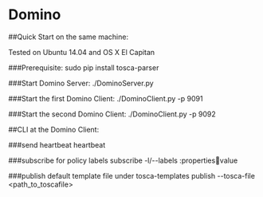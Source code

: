 # Domino

##Quick Start on the same machine:

Tested on Ubuntu 14.04 and OS X El Capitan

###Prerequisite:
    sudo pip install tosca-parser

###Start Domino Server:
    ./DominoServer.py

###Start the first Domino Client:
    ./DominoClient.py -p 9091

###Start the second Domino Client:
    ./DominoClient.py -p 9092

##CLI at the Domino Client:

###send heartbeat
    heartbeat

###subscribe for policy labels
    subscribe -l/--labels <policytype>:properties:key:value

###publish default template file under tosca-templates
    publish --tosca-file <path_to_toscafile>
